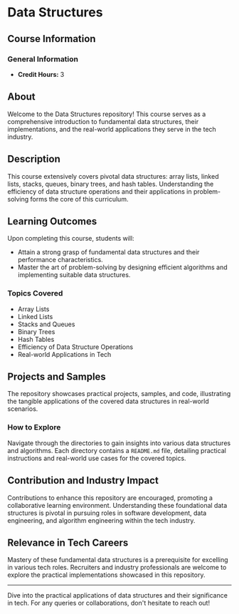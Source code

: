 # Data Structures

## Course Information
### General Information
- **Credit Hours:** 3

## About
Welcome to the Data Structures repository! This course serves as a comprehensive introduction to fundamental data structures, their implementations, and the real-world applications they serve in the tech industry.

## Description
This course extensively covers pivotal data structures: array lists, linked lists, stacks, queues, binary trees, and hash tables. Understanding the efficiency of data structure operations and their applications in problem-solving forms the core of this curriculum.

## Learning Outcomes
Upon completing this course, students will:
- Attain a strong grasp of fundamental data structures and their performance characteristics.
- Master the art of problem-solving by designing efficient algorithms and implementing suitable data structures.

### Topics Covered
- Array Lists
- Linked Lists
- Stacks and Queues
- Binary Trees
- Hash Tables
- Efficiency of Data Structure Operations
- Real-world Applications in Tech

## Projects and Samples
The repository showcases practical projects, samples, and code, illustrating the tangible applications of the covered data structures in real-world scenarios.

### How to Explore
Navigate through the directories to gain insights into various data structures and algorithms. Each directory contains a `README.md` file, detailing practical instructions and real-world use cases for the covered topics.

## Contribution and Industry Impact
Contributions to enhance this repository are encouraged, promoting a collaborative learning environment. Understanding these foundational data structures is pivotal in pursuing roles in software development, data engineering, and algorithm engineering within the tech industry.

## Relevance in Tech Careers
Mastery of these fundamental data structures is a prerequisite for excelling in various tech roles. Recruiters and industry professionals are welcome to explore the practical implementations showcased in this repository.

---

Dive into the practical applications of data structures and their significance in tech. For any queries or collaborations, don't hesitate to reach out!
